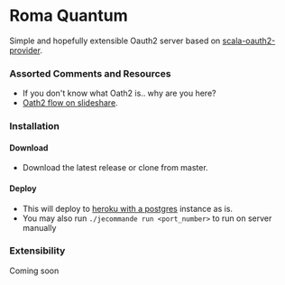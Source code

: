 Roma Quantum
============

Simple and hopefully extensible Oauth2 server based on [scala-oauth2-provider](https://github.com/nulab/scala-oauth2-provider).

### Assorted Comments and Resources
* If you don't know what Oath2 is.. why are you here?
* [Oath2 flow on slideshare](http://www.slideshare.net/alvarosanchezmariscal/stateless-authentication-for-microservices/21).

### Installation

#### Download
* Download the latest release or clone from master.

#### Deploy
* This will deploy to [heroku with a postgres](https://www.playframework.com/documentation/2.3.x/ProductionHeroku) instance as is.
* You may also run `./jecommande run <port_number>` to run on server manually

### Extensibility
Coming soon
